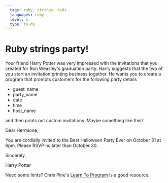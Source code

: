 ```yaml
---
  tags: ruby, strings, kids 
  languages: ruby
  level: 1
  type: to-do
---
```


# Ruby strings party!

Your friend Harry Potter was very impressed with the invitations that you created for Ron Weasley's graduation party. Harry suggests that the two of you start an invitation printing business together. He wants you to create a program that prompts customers for the following party details

* guest_name
* party_name
* date
* time
* host_name

and then prints out custom invitations. Maybe something like this?

Dear Hermione,

You are cordially invited to the Best Halloween Party Ever on October 31 at 6pm. Please RSVP no later than October 30.

Sincerely,

Harry Potter

Need some hints? Chris Pine's [Learn To Program](https://pine.fm/LearnToProgram/) is a good resource.

